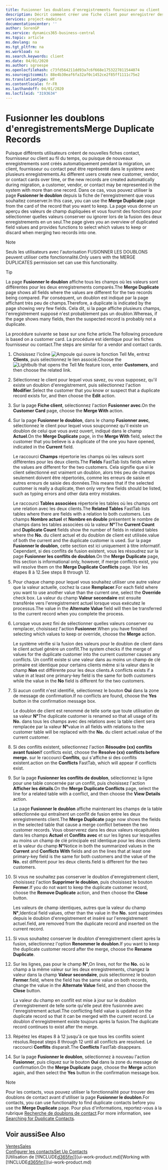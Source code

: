 ```yaml
---
title: Fusionner les doublons d'enregistrements fournisseur ou client | Microsoft Docs
description: Décrit comment créer une fiche client pour enregistrer des informations sur chaque nouveau client ou client auquel vous vendez.
services: project-madeira
documentationcenter: ''
author: SorenGP
ms.service: dynamics365-business-central
ms.topic: article
ms.devlang: na
ms.tgt_pltfrm: na
ms.workload: na
ms.search.keywords: client
ms.date: 04/01/2020
ms.author: sgroespe
ms.openlocfilehash: c73fd564211dd93a7c6f668e1753227811544074
ms.sourcegitcommit: 88e4b30eaf6fa32af0c1452ce2f85ff1111c75e2
ms.translationtype: HT
ms.contentlocale: fr-FR
ms.lasthandoff: 04/01/2020
ms.locfileid: "3193634"
---
```

# <a name="merge-duplicate-records"></a><span data-ttu-id="4fdad-103">Fusionner les doublons d'enregistrements</span><span class="sxs-lookup"><span data-stu-id="4fdad-103">Merge Duplicate Records</span></span>
<span data-ttu-id="4fdad-104">Puisque différents utilisateurs créent de nouvelles fiches contact, fournisseur ou client au fil du temps, ou puisque de nouveaux enregistrements sont créés automatiquement pendant la migration, un client, fournisseur ou contact peut être représenté dans le système avec plusieurs enregistrements.</span><span class="sxs-lookup"><span data-stu-id="4fdad-104">As different users create new customer, vendor, or contact cards over time, or the new records are created automatically during migration, a customer, vendor, or contact may be represented in the system with more than one record.</span></span> <span data-ttu-id="4fdad-105">Dans ce cas, vous pouvez utiliser la page **Fusionner le doublon** depuis la fiche de l'enregistrement que vous souhaitez conserver.</span><span class="sxs-lookup"><span data-stu-id="4fdad-105">In this case, you can use the **Merge Duplicate** page from the card of the record that you want to keep.</span></span> <span data-ttu-id="4fdad-106">La page vous donne un aperçu des valeurs de champ dupliquées et vous fournit des fonctions pour sélectionner quelles valeurs conserver ou ignorer lors de la fusion des deux enregistrements en un seul.</span><span class="sxs-lookup"><span data-stu-id="4fdad-106">The page gives you an overview of duplicated field values and provides functions to select which values to keep or discard when merging two records into one.</span></span>

> [!NOTE]
> <span data-ttu-id="4fdad-107">Seuls les utilisateurs avec l'autorisation FUSIONNER LES DOUBLONS peuvent utiliser cette fonctionnalité.</span><span class="sxs-lookup"><span data-stu-id="4fdad-107">Only users with the MERGE DUPLICATES permission set can use this functionality.</span></span>

> [!TIP]
> <span data-ttu-id="4fdad-108">La page **Fusionner le doublon** affiche tous les champs où les valeurs sont différentes pour les deux enregistrements comparés.</span><span class="sxs-lookup"><span data-stu-id="4fdad-108">The **Merge Duplicate** page shows all fields where the values are different for the two records being compared.</span></span> <span data-ttu-id="4fdad-109">Par conséquent, un doublon est indiqué par la page affichant très peu de champs.</span><span class="sxs-lookup"><span data-stu-id="4fdad-109">Therefore, a duplicate is indicated by the page showing very few fields.</span></span> <span data-ttu-id="4fdad-110">Cela dit, si la page affiche plusieurs champs, l'enregistrement supposé n'est probablement pas un doublon.</span><span class="sxs-lookup"><span data-stu-id="4fdad-110">Whereas, if the page shows many fields, then the suspected record is probably not a duplicate.</span></span>

<span data-ttu-id="4fdad-111">La procédure suivante se base sur une fiche article.</span><span class="sxs-lookup"><span data-stu-id="4fdad-111">The following procedure is based on a customer card.</span></span> <span data-ttu-id="4fdad-112">La procédure est identique pour les fiches fournisseur ou contact.</span><span class="sxs-lookup"><span data-stu-id="4fdad-112">The steps are similar for a vendor  and contact cards.</span></span>

1. <span data-ttu-id="4fdad-113">Choisissez l'icône ![Ampoule qui ouvre la fonction Tell Me](media/ui-search/search_small.png "Dites-moi ce que vous voulez faire"), entrez **Clients**, puis sélectionnez le lien associé.</span><span class="sxs-lookup"><span data-stu-id="4fdad-113">Choose the ![Lightbulb that opens the Tell Me feature](media/ui-search/search_small.png "Tell me what you want to do") icon, enter **Customers**, and then choose the related link.</span></span>
2. <span data-ttu-id="4fdad-114">Sélectionnez le client pour lequel vous savez, ou vous supposez, qu'il existe un doublon d'enregistrement, puis sélectionnez l'action **Modifier**.</span><span class="sxs-lookup"><span data-stu-id="4fdad-114">Select the customer that you know or suspect that a duplicate record exists for, and then choose the **Edit** action.</span></span>
3. <span data-ttu-id="4fdad-115">Sur la page **Fiche client**, sélectionnez l'action **Fusionner avec**.</span><span class="sxs-lookup"><span data-stu-id="4fdad-115">On the **Customer Card** page, choose the **Merge With** action.</span></span>
4. <span data-ttu-id="4fdad-116">Sur la page **Fusionner le doublon**, dans le champ **Fusionner avec**, sélectionnez le client pour lequel vous soupçonnez qu'il existe un doublon de celui que vous avez ouvert, indiqué dans le champ **Actuel**.</span><span class="sxs-lookup"><span data-stu-id="4fdad-116">On the **Merge Duplicate** page, in the **Merge With** field, select the customer that you believe is a duplicate of the one you have opened, indicated in the **Current** field.</span></span>

    <span data-ttu-id="4fdad-117">Le raccourci **Champs** répertorie les champs où les valeurs sont différentes pour les deux clients.</span><span class="sxs-lookup"><span data-stu-id="4fdad-117">The **Fields** FastTab lists fields where the values are different for the two customers.</span></span> <span data-ttu-id="4fdad-118">Cela signifie que si le client sélectionné est vraiment un doublon, alors très peu de champs seulement doivent être répertoriés, comme les erreurs de saisie et autres erreurs de saisie des données.</span><span class="sxs-lookup"><span data-stu-id="4fdad-118">This means that if the selected customer is really a duplicate, then only very few fields should be listed, such as typing errors and other data entry mistakes.</span></span>

    <span data-ttu-id="4fdad-119">Le raccourci **Tables associées** répertorie les tables où les champs ont une relation avec les deux clients.</span><span class="sxs-lookup"><span data-stu-id="4fdad-119">The **Related Tables** FastTab lists tables where there are fields with a relation to both customers.</span></span> <span data-ttu-id="4fdad-120">Les champs **Nombre actuel** et **Nombre en double** présentent le nombre de champs dans les tables associées où la valeur **N°**</span><span class="sxs-lookup"><span data-stu-id="4fdad-120">The **Current Count** and **Duplicate Count** fields show the number of fields in related tables where the **No.**</span></span> <span data-ttu-id="4fdad-121">du client actuel et du doublon de client est utilisée.</span><span class="sxs-lookup"><span data-stu-id="4fdad-121">value of both the current and the duplicate customer is used.</span></span> <span data-ttu-id="4fdad-122">Sur la page **Fusionner le doublon**, cette section est ici uniquement à titre informatif. Cependant, si des conflits de fusion existent, vous les résoudrez sur la page **Fusionner les conflits de doublon**.</span><span class="sxs-lookup"><span data-stu-id="4fdad-122">On the **Merge Duplicate** page, this section is informational only, however, if merge conflicts exist, you will resolve them on the **Merge Duplicate Conflicts** page.</span></span> <span data-ttu-id="4fdad-123">Voir les étapes 8 à 12.</span><span class="sxs-lookup"><span data-stu-id="4fdad-123">See steps 8 through 12.</span></span>   

5. <span data-ttu-id="4fdad-124">Pour chaque champ pour lequel vous souhaitez utiliser une autre valeur que la valeur actuelle, cochez la case **Remplacer**.</span><span class="sxs-lookup"><span data-stu-id="4fdad-124">For each field where you want to use another value than the current one, select the **Override** check box.</span></span> <span data-ttu-id="4fdad-125">La valeur du champ **Valeur secondaire** est ensuite transférée vers l'enregistrement actuel lorsque vous exécutez le processus.</span><span class="sxs-lookup"><span data-stu-id="4fdad-125">The value in the **Alternate Value** field will then be transferred to the current record when you complete the process.</span></span>
6. <span data-ttu-id="4fdad-126">Lorsque vous avez fini de sélectionner quelles valeurs conserver ou remplacer, choisissez l'action **Fusionner**.</span><span class="sxs-lookup"><span data-stu-id="4fdad-126">When you have finished selecting which values to keep or override, choose the **Merge** action.</span></span>

    <span data-ttu-id="4fdad-127">Le système vérifie si la fusion des valeurs pour le doublon de client dans le client actuel génère un conflit.</span><span class="sxs-lookup"><span data-stu-id="4fdad-127">The system checks if the merge of values for the duplicate customer into the current customer causes any conflicts.</span></span> <span data-ttu-id="4fdad-128">Un conflit existe si une valeur dans au moins un champ de clé primaire est identique pour certains clients même si la valeur dans le champ **Non** est différente pour les deux clients.</span><span class="sxs-lookup"><span data-stu-id="4fdad-128">A conflicts exists if a value in at least one primary-key field is the same for both customers while the value in the **No** field is different for the two customers.</span></span>

7. <span data-ttu-id="4fdad-129">Si aucun conflit n'est identifié, sélectionnez le bouton **Oui** dans la zone de message de confirmation.</span><span class="sxs-lookup"><span data-stu-id="4fdad-129">If no conflicts are found, choose the **Yes** button in the confirmation message box.</span></span>

    <span data-ttu-id="4fdad-130">Le doublon de client est renommé de telle sorte que toute utilisation de sa valeur **N°**</span><span class="sxs-lookup"><span data-stu-id="4fdad-130">The duplicate customer is renamed so that all usage of its **No.**</span></span> <span data-ttu-id="4fdad-131">dans tous les champs avec des relations avec la table client sera remplacée par la valeur **N°**</span><span class="sxs-lookup"><span data-stu-id="4fdad-131">value in all fields with relations to the customer table will be replaced with the **No.**</span></span> <span data-ttu-id="4fdad-132">du client actuel.</span><span class="sxs-lookup"><span data-stu-id="4fdad-132">value of the current customer.</span></span>
8. <span data-ttu-id="4fdad-133">Si des conflits existent, sélectionnez l'action **Résoudre (xx) conflits avant fusion**</span><span class="sxs-lookup"><span data-stu-id="4fdad-133">If conflicts exist, choose the **Resolve (xx) conflicts before merge.**</span></span> <span data-ttu-id="4fdad-134">sur le raccourci **Conflits**, qui s'affiche si des conflits existent.</span><span class="sxs-lookup"><span data-stu-id="4fdad-134">action on the **Conflicts** FastTab, which will appear if conflicts exist.</span></span>
9. <span data-ttu-id="4fdad-135">Sur la page **Fusionner les conflits de doublon**, sélectionnez la ligne pour une table concernée par un conflit, puis choisissez l'action **Afficher les détails**.</span><span class="sxs-lookup"><span data-stu-id="4fdad-135">On the **Merge Duplicate Conflicts** page, select the line for a related table with a conflict, and then choose the **View Details** action.</span></span>

    <span data-ttu-id="4fdad-136">La page **Fusionner le doublon** affiche maintenant les champs de la table sélectionnée qui entraînent un conflit de fusion entre les deux enregistrements client.</span><span class="sxs-lookup"><span data-stu-id="4fdad-136">The **Merge Duplicate** page now shows the fields in the selected table that cause a merge conflict between the two customer records.</span></span> <span data-ttu-id="4fdad-137">Vous observerez dans les deux valeurs récapitulées dans les champs **Actuel** et **Conflits avec** et sur les lignes sur lesquelles au moins un champ de clé principale est identique pour les deux clients et la valeur du champ **N°**</span><span class="sxs-lookup"><span data-stu-id="4fdad-137">Notice in both the summarized values in the **Current** and **Conflicts With** fields and on the lines that at least one primary-key field is the same for both customers and the value of the **No.**</span></span> <span data-ttu-id="4fdad-138">est différent pour les deux clients.</span><span class="sxs-lookup"><span data-stu-id="4fdad-138">field is different for the two customers.</span></span>   
10. <span data-ttu-id="4fdad-139">Si vous ne souhaitez pas conserver le doublon d'enregistrement client, choisissez l'action **Supprimer le doublon**, puis choisissez le bouton **Fermer**.</span><span class="sxs-lookup"><span data-stu-id="4fdad-139">If you do not want to keep the duplicate customer record, choose the **Remove Duplicate** action, and then choose the **Close** button.</span></span>

    <span data-ttu-id="4fdad-140">Les valeurs de champ identiques, autres que la valeur du champ **N°**,</span><span class="sxs-lookup"><span data-stu-id="4fdad-140">Identical field values, other than the value in the **No.**</span></span> <span data-ttu-id="4fdad-141">sont supprimées depuis le doublon d'enregistrement et inséré sur l'enregistrement actuel.</span><span class="sxs-lookup"><span data-stu-id="4fdad-141">field, are removed from the duplicate record and inserted on the current record.</span></span>
11. <span data-ttu-id="4fdad-142">Si vous souhaitez conserver le doublon d'enregistrement client après la fusion, sélectionnez l'option **Renommer le doublon**.</span><span class="sxs-lookup"><span data-stu-id="4fdad-142">If you want to keep the duplicate customer record after the merge,  choose the **Rename Duplicate**.</span></span>
12. <span data-ttu-id="4fdad-143">Sur les lignes, pas pour le champ **N°**,</span><span class="sxs-lookup"><span data-stu-id="4fdad-143">On lines, not for the **No.**</span></span> <span data-ttu-id="4fdad-144">où le champ a la même valeur sur les deux enregistrements, changez la valeur dans la champ **Valeur secondaire**, puis sélectionnez le bouton **Fermer**.</span><span class="sxs-lookup"><span data-stu-id="4fdad-144">field, where the field has the same value on both records, change the value in the **Alternate Value** field, and then choose the **Close** button.</span></span>

    <span data-ttu-id="4fdad-145">La valeur du champ en conflit est mise à jour sur le doublon d'enregistrement de telle sorte qu'elle peut être fusionnée avec l'enregistrement actuel.</span><span class="sxs-lookup"><span data-stu-id="4fdad-145">The conflicting field value is updated on the duplicate record so that it can be merged with the current record.</span></span> <span data-ttu-id="4fdad-146">Le doublon d'enregistrement existe toujours après la fusion.</span><span class="sxs-lookup"><span data-stu-id="4fdad-146">The duplicate record continues to exist after the merge.</span></span>
13. <span data-ttu-id="4fdad-147">Répétez les étapes 8 à 12 jusqu'à ce que tous les conflits soient résolus.</span><span class="sxs-lookup"><span data-stu-id="4fdad-147">Repeat steps 8 through 12 until all conflicts are resolved.</span></span> <span data-ttu-id="4fdad-148">Le raccourci **Conflits** disparaît.</span><span class="sxs-lookup"><span data-stu-id="4fdad-148">The **Conflicts** FastTab disappears.</span></span>
14. <span data-ttu-id="4fdad-149">Sur la page **Fusionner le doublon**, sélectionnez à nouveau l'action **Fusionner**, puis cliquez sur le bouton **Oui** dans la zone du message de confirmation.</span><span class="sxs-lookup"><span data-stu-id="4fdad-149">On the **Merge Duplicate** page, choose the **Merge** action again, and then select the **Yes** button in the confirmation message box.</span></span>

> [!NOTE]
> <span data-ttu-id="4fdad-150">Pour les contacts, vous pouvez utiliser la fonctionnalité pour trouver des doublons de contact avant d'utiliser la page **Fusionner le doublon**.</span><span class="sxs-lookup"><span data-stu-id="4fdad-150">For contacts, you can use functionality to find duplicate contacts before you use the **Merge Duplicate** page.</span></span> <span data-ttu-id="4fdad-151">Pour plus d'informations, reportez-vous à la rubrique [Recherche de doublons de contact](marketing-setup-contacts.md#searching-for-duplicate-contacts).</span><span class="sxs-lookup"><span data-stu-id="4fdad-151">For more information, see [Searching for Duplicate Contacts](marketing-setup-contacts.md#searching-for-duplicate-contacts).</span></span>

## <a name="see-also"></a><span data-ttu-id="4fdad-152">Voir aussi</span><span class="sxs-lookup"><span data-stu-id="4fdad-152">See Also</span></span>
[<span data-ttu-id="4fdad-153">Ventes</span><span class="sxs-lookup"><span data-stu-id="4fdad-153">Sales</span></span>](sales-manage-sales.md)  
[<span data-ttu-id="4fdad-154">Configurer les contacts</span><span class="sxs-lookup"><span data-stu-id="4fdad-154">Set Up Contacts</span></span>](marketing-setup-contacts.md)  
<span data-ttu-id="4fdad-155">[Utilisation de [!INCLUDE[d365fin](includes/d365fin_md.md)]](ui-work-product.md)</span><span class="sxs-lookup"><span data-stu-id="4fdad-155">[Working with [!INCLUDE[d365fin](includes/d365fin_md.md)]](ui-work-product.md)</span></span>
